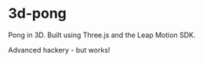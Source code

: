 # 3d-pong

Pong in 3D. Built using Three.js and the Leap Motion SDK.

Advanced hackery - but works!
